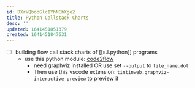 ```yaml
---
id: DXrVQbooGlcIYhNCbXge2
title: Python Callstack Charts
desc: ''
updated: 1641451851379
created: 1641451847631
---
```


- [ ] building flow call stack charts of [[s.l.python]] programs
  - use this python module: [code2flow](https://github.com/scottrogowski/code2flow)
    - need graphviz installed OR use set `--output` to `file_name.dot` 
    - Then use this vscode extension: `tintinweb.graphviz-interactive-preview` to preview it
